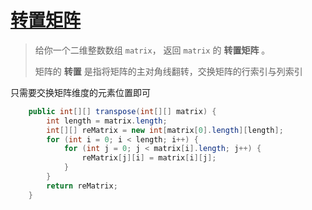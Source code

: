 # [转置矩阵](https://leetcode-cn.com/problems/transpose-matrix/)

>给你一个二维整数数组 `matrix`， 返回 `matrix` 的 **转置矩阵** 。
>
>矩阵的 **转置** 是指将矩阵的主对角线翻转，交换矩阵的行索引与列索引

只需要交换矩阵维度的元素位置即可



```java
 	public int[][] transpose(int[][] matrix) {
        int length = matrix.length;
        int[][] reMatrix = new int[matrix[0].length][length];
        for (int i = 0; i < length; i++) {
            for (int j = 0; j < matrix[i].length; j++) {
                reMatrix[j][i] = matrix[i][j];
            }
        }
        return reMatrix;
    }
```

